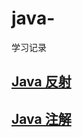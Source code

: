 # java-
学习记录
## [Java 反射](https://github.com/A-Halo/java-/blob/master/JavaSE/Reflection/reflection.md)
## [Java 注解](https://github.com/A-Halo/java-/blob/master/JavaSE/Annotation/annotation.md)
